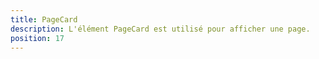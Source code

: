 ```yaml
---
title: PageCard
description: L'élément PageCard est utilisé pour afficher une page.
position: 17
---
```


<doc-tabs light>

<doc-tab-item label="API">
<doc-api name="page-card"></doc-api>
</doc-tab-item>

</doc-tabs>
